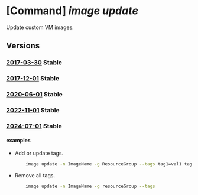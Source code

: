 # [Command] _image update_

Update custom VM images.

## Versions

### [2017-03-30](/Resources/mgmt-plane/L3N1YnNjcmlwdGlvbnMve30vcmVzb3VyY2Vncm91cHMve30vcHJvdmlkZXJzL21pY3Jvc29mdC5jb21wdXRlL2ltYWdlcy97fQ==/2017-03-30.xml) **Stable**

<!-- mgmt-plane /subscriptions/{}/resourcegroups/{}/providers/microsoft.compute/images/{} 2017-03-30 -->

### [2017-12-01](/Resources/mgmt-plane/L3N1YnNjcmlwdGlvbnMve30vcmVzb3VyY2Vncm91cHMve30vcHJvdmlkZXJzL21pY3Jvc29mdC5jb21wdXRlL2ltYWdlcy97fQ==/2017-12-01.xml) **Stable**

<!-- mgmt-plane /subscriptions/{}/resourcegroups/{}/providers/microsoft.compute/images/{} 2017-12-01 -->

### [2020-06-01](/Resources/mgmt-plane/L3N1YnNjcmlwdGlvbnMve30vcmVzb3VyY2Vncm91cHMve30vcHJvdmlkZXJzL21pY3Jvc29mdC5jb21wdXRlL2ltYWdlcy97fQ==/2020-06-01.xml) **Stable**

<!-- mgmt-plane /subscriptions/{}/resourcegroups/{}/providers/microsoft.compute/images/{} 2020-06-01 -->

### [2022-11-01](/Resources/mgmt-plane/L3N1YnNjcmlwdGlvbnMve30vcmVzb3VyY2Vncm91cHMve30vcHJvdmlkZXJzL21pY3Jvc29mdC5jb21wdXRlL2ltYWdlcy97fQ==/2022-11-01.xml) **Stable**

<!-- mgmt-plane /subscriptions/{}/resourcegroups/{}/providers/microsoft.compute/images/{} 2022-11-01 -->

### [2024-07-01](/Resources/mgmt-plane/L3N1YnNjcmlwdGlvbnMve30vcmVzb3VyY2Vncm91cHMve30vcHJvdmlkZXJzL21pY3Jvc29mdC5jb21wdXRlL2ltYWdlcy97fQ==/2024-07-01.xml) **Stable**

<!-- mgmt-plane /subscriptions/{}/resourcegroups/{}/providers/microsoft.compute/images/{} 2024-07-01 -->

#### examples

- Add or update tags.
    ```bash
        image update -n ImageName -g ResourceGroup --tags tag1=val1 tag2=val2
    ```

- Remove all tags.
    ```bash
        image update -n ImageName -g resourceGroup --tags
    ```
